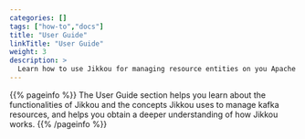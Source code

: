 ```yaml
---
categories: []
tags: ["how-to","docs"] 
title: "User Guide"
linkTitle: "User Guide"
weight: 3
description: >
  Learn how to use Jikkou for managing resource entities on you Apache Kafka cluster.
---
```


{{% pageinfo %}}
The User Guide section helps you learn about the functionalities of Jikkou and the concepts
Jikkou uses to manage kafka resources, and helps you obtain a deeper understanding of how Jikkou works.
{{% /pageinfo %}}


